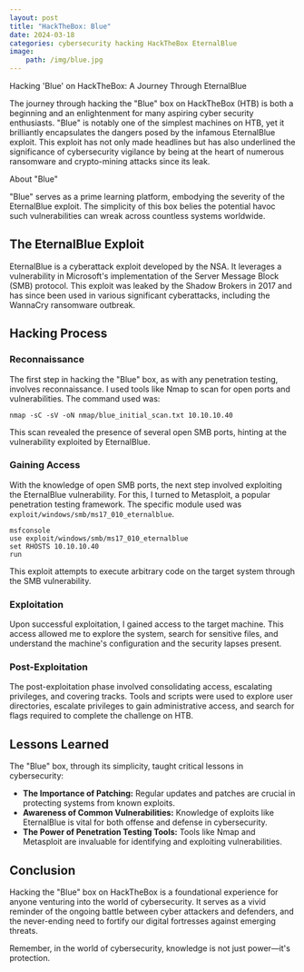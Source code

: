 ```yaml
---
layout: post
title: "HackTheBox: Blue"
date: 2024-03-18
categories: cybersecurity hacking HackTheBox EternalBlue
image: 
    path: /img/blue.jpg
---
```


Hacking 'Blue' on HackTheBox: A Journey Through EternalBlue

The journey through hacking the "Blue" box on HackTheBox (HTB) is both a beginning and an enlightenment for many aspiring cyber security enthusiasts. "Blue" is notably one of the simplest machines on HTB, yet it brilliantly encapsulates the dangers posed by the infamous EternalBlue exploit. This exploit has not only made headlines but has also underlined the significance of cybersecurity vigilance by being at the heart of numerous ransomware and crypto-mining attacks since its leak.

About "Blue"

"Blue" serves as a prime learning platform, embodying the severity of the EternalBlue exploit. The simplicity of this box belies the potential havoc such vulnerabilities can wreak across countless systems worldwide.

## The EternalBlue Exploit

EternalBlue is a cyberattack exploit developed by the NSA. It leverages a vulnerability in Microsoft's implementation of the Server Message Block (SMB) protocol. This exploit was leaked by the Shadow Brokers in 2017 and has since been used in various significant cyberattacks, including the WannaCry ransomware outbreak.

## Hacking Process

### Reconnaissance

The first step in hacking the "Blue" box, as with any penetration testing, involves reconnaissance. I used tools like Nmap to scan for open ports and vulnerabilities. The command used was:

    nmap -sC -sV -oN nmap/blue_initial_scan.txt 10.10.10.40

This scan revealed the presence of several open SMB ports, hinting at the vulnerability exploited by EternalBlue.

### Gaining Access

With the knowledge of open SMB ports, the next step involved exploiting the EternalBlue vulnerability. For this, I turned to Metasploit, a popular penetration testing framework. The specific module used was `exploit/windows/smb/ms17_010_eternalblue`.

    msfconsole
    use exploit/windows/smb/ms17_010_eternalblue
    set RHOSTS 10.10.10.40
    run

This exploit attempts to execute arbitrary code on the target system through the SMB vulnerability.

### Exploitation

Upon successful exploitation, I gained access to the target machine. This access allowed me to explore the system, search for sensitive files, and understand the machine's configuration and the security lapses present.

### Post-Exploitation

The post-exploitation phase involved consolidating access, escalating privileges, and covering tracks. Tools and scripts were used to explore user directories, escalate privileges to gain administrative access, and search for flags required to complete the challenge on HTB.

## Lessons Learned

The "Blue" box, through its simplicity, taught critical lessons in cybersecurity:

- **The Importance of Patching:** Regular updates and patches are crucial in protecting systems from known exploits.
- **Awareness of Common Vulnerabilities:** Knowledge of exploits like EternalBlue is vital for both offense and defense in cybersecurity.
- **The Power of Penetration Testing Tools:** Tools like Nmap and Metasploit are invaluable for identifying and exploiting vulnerabilities.

## Conclusion

Hacking the "Blue" box on HackTheBox is a foundational experience for anyone venturing into the world of cybersecurity. It serves as a vivid reminder of the ongoing battle between cyber attackers and defenders, and the never-ending need to fortify our digital fortresses against emerging threats.

Remember, in the world of cybersecurity, knowledge is not just power—it's protection.
